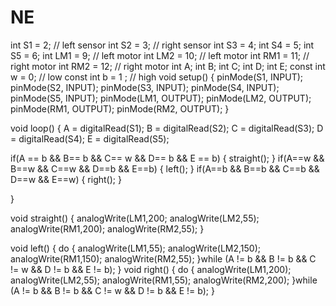 # NE
int S1 = 2;    // left sensor
int S2 = 3;     // right sensor
int S3 = 4;
int S4 = 5;
int S5 = 6;
int LM1 = 9;      // left motor
int LM2 = 10;      // left motor
int RM1 = 11;      // right motor
int RM2 = 12;      // right motor
int A;
int B;
int C;
int D;
int E;
const int w = 0;     // low
const int b = 1 ;    // high
void setup()
{
  pinMode(S1, INPUT);
  pinMode(S2, INPUT);
  pinMode(S3, INPUT);
  pinMode(S4, INPUT);
  pinMode(S5, INPUT);
  pinMode(LM1, OUTPUT);
  pinMode(LM2, OUTPUT);
  pinMode(RM1, OUTPUT);
  pinMode(RM2, OUTPUT);
}




void loop()
{
 A = digitalRead(S1);
 B = digitalRead(S2);
 C = digitalRead(S3);
 D = digitalRead(S4);
 E = digitalRead(S5);




 if(A == b && B== b && C== w && D== b && E == b)
 {
  straight(); 
 }
 if(A==w && B==w && C==w && D==b && E==b)
 {
  left(); 
 }
 if(A==b && B==b && C==b && D==w && E==w)
 {
  right();
 }
 
}

void straight()
{
 analogWrite(LM1,200;
 analogWrite(LM2,55);
 analogWrite(RM1,200);
 analogWrite(RM2,55);
}

void left()
{ 
  do
  {
 analogWrite(LM1,55);
 analogWrite(LM2,150);
 analogWrite(RM1,150);
 analogWrite(RM2,55);
}while (A != b && B != b && C != w && D != b && E != b);
}
void right()
{
   do
  {
 analogWrite(LM1,200);
 analogWrite(LM2,55);
 analogWrite(RM1,55);
 analogWrite(RM2,200);
}while (A != b && B != b && C != w && D != b && E != b);
}
